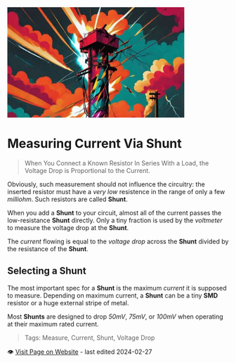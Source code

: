 <img src="/assets/images/power.jpg" width="80%" height="80%" />


# Measuring Current Via Shunt

> When You Connect a Known Resistor In Series With a Load, the Voltage Drop is Proportional to the Current.

Obviously, such measurement should not influence the circuitry: the inserted resistor must have a *very low* resistence in the range of only a few *milliohm*. Such resistors are called **Shunt**.

When you add a **Shunt** to your circuit, almost all of the current passes the low-resistance **Shunt** directly. Only a tiny fraction is used by the *voltmeter* to measure the voltage drop at the **Shunt**. 

The *current* flowing is equal to the *voltage drop* across the **Shunt** divided by the resistance of the **Shunt**.

## Selecting a Shunt

The most important spec for a **Shunt** is the maximum *current* it is supposed to measure. Depending on maximum current, a **Shunt** can be a tiny **SMD** resistor or a huge external stripe of metal. 

Most **Shunts** are designed to drop *50mV*, *75mV*, or *100mV* when operating at their maximum rated current.

> Tags: Measure, Current, Shunt, Voltage Drop

:eye:&nbsp;[Visit Page on Website](https://powershell.one/doneland_test/components/power/measuringcurrent/viashunt?379984020426240854) - last edited 2024-02-27
